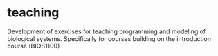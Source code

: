 # teaching
Development of exercises for teaching programming and modeling of biological systems. Specifically for courses building on the introduction course (BIOS1100) 
